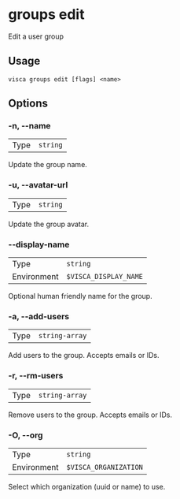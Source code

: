 # groups edit

Edit a user group

## Usage

```console
visca groups edit [flags] <name>
```

## Options

### -n, --name

|      |                     |
| ---- | ------------------- |
| Type | <code>string</code> |

Update the group name.

### -u, --avatar-url

|      |                     |
| ---- | ------------------- |
| Type | <code>string</code> |

Update the group avatar.

### --display-name

|             |                                  |
| ----------- | -------------------------------- |
| Type        | <code>string</code>              |
| Environment | <code>$VISCA_DISPLAY_NAME</code> |

Optional human friendly name for the group.

### -a, --add-users

|      |                           |
| ---- | ------------------------- |
| Type | <code>string-array</code> |

Add users to the group. Accepts emails or IDs.

### -r, --rm-users

|      |                           |
| ---- | ------------------------- |
| Type | <code>string-array</code> |

Remove users to the group. Accepts emails or IDs.

### -O, --org

|             |                                  |
| ----------- | -------------------------------- |
| Type        | <code>string</code>              |
| Environment | <code>$VISCA_ORGANIZATION</code> |

Select which organization (uuid or name) to use.
